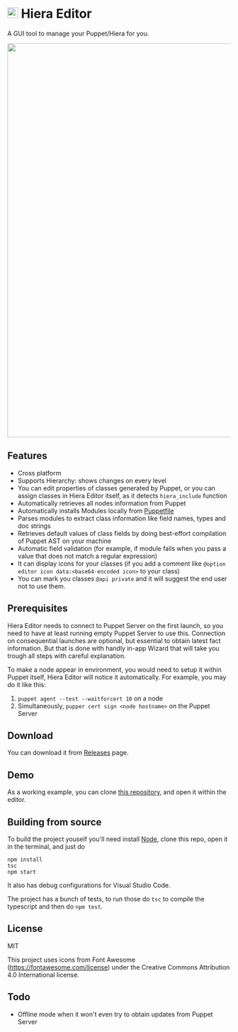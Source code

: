 
# <img src="https://user-images.githubusercontent.com/1666014/50780464-a779dd80-12ab-11e9-8e2e-43e7f0e8da38.png" width="24">  Hiera Editor
A GUI tool to manage your Puppet/Hiera for you.

<img src="https://user-images.githubusercontent.com/1666014/51433468-4d85fa00-1c53-11e9-95bc-d8f8428f6108.png" width="888">

## Features
* Cross platform
* Supports Hierarchy: shows changes on every level
* You can edit properties of classes generated by Puppet, or you can assign classes in Hiera Editor itself, as it detects `hiera_include` function
* Automatically retrieves all nodes information from Puppet
* Automatically installs Modules locally from [Puppetfile](https://librarian-puppet.com/)
* Parses modules to extract class information like field names, types and doc strings
* Retrieves default values of class fields by doing best-effort compilation of Puppet AST on your machine
* Automatic field validation (for example, if module fails when you pass a value that does not match a regular expression)
* It can display icons for your classes (if you add a comment like `@option editor icon data:<base64-encoded icon>` to your class)
* You can mark you classes `@api private` and it will suggest the end user not to use them.

## Prerequisites
Hiera Editor needs to connect to Puppet Server on the first launch, so you need to have at least running empty Puppet Server to use this. Connection on consequential launches are optional, but essential to obtain latest fact information. But that is done with handly in-app Wizard that will take you trough all steps with careful explanation.

To make a node appear in environment, you would need to setup it within Puppet itself, Hiera Editor will notice it automatically. For example, you may do it like this:

1. `puppet agent --test --waitforcert 10` on a node
2. Simultaneously, `pupper cert sign <node hostname>` on the Puppet Server

## Download
You can download it from [Releases](https://github.com/desertkun/hiera-editor/releases) page.

## Demo
As a working example, you can clone [this repository](https://github.com/anthill-platform/puppet-anthill-dev), and open it within the editor.

## Building from source
To build the project youself you'll need install [Node](https://nodejs.org/en/download/), 
clone this repo, open it in the terminal, and just do

```
npm install
tsc
npm start
```

It also has debug configurations for Visual Studio Code.

The project has a bunch of tests, to run those do `tsc` to compile the typescript and then do `npm test`.

## License
MIT

This project uses icons from Font Awesome (https://fontawesome.com/license) under the
Creative Commons Attribution 4.0 International license.

## Todo
* Offline mode when it won't even try to obtain updates from Puppet Server
